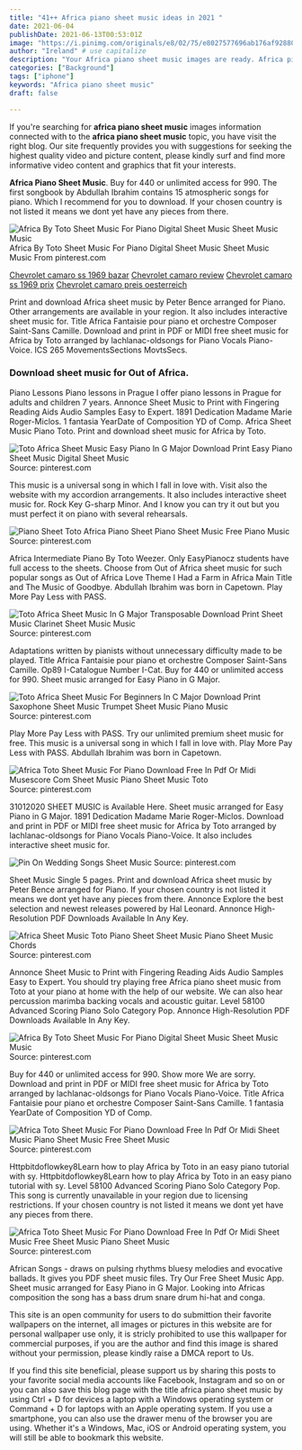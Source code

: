 ```yaml
---
title: "41++ Africa piano sheet music ideas in 2021 "
date: 2021-06-04
publishDate: 2021-06-13T00:53:01Z
image: "https://i.pinimg.com/originals/e8/02/75/e8027577696ab176af92880d342d8db9.png"
author: "Ireland" # use capitalize
description: "Your Africa piano sheet music images are ready. Africa piano sheet music are a topic that is being searched for and liked by netizens today. You can Get the Africa piano sheet music files here. Get all free vectors."
categories: ["Background"]
tags: ["iphone"]
keywords: "Africa piano sheet music"
draft: false

---
```


If you're searching for **africa piano sheet music** images information connected with to the **africa piano sheet music** topic, you have visit the right  blog.  Our site frequently  provides you with  suggestions  for seeking  the highest  quality video and picture  content, please kindly surf and find more informative video content and graphics  that fit your interests.

**Africa Piano Sheet Music**. Buy for 440 or unlimited access for 990. The first songbook by Abdullah Ibrahim contains 15 atmospheric songs for piano. Which I recommend for you to download. If your chosen country is not listed it means we dont yet have any pieces from there.

![Africa By Toto Sheet Music For Piano Digital Sheet Music Sheet Music Music](https://i.pinimg.com/originals/d7/5f/b9/d75fb901ababf8d3af2786d72d4a9010.png "Africa By Toto Sheet Music For Piano Digital Sheet Music Sheet Music Music")
Africa By Toto Sheet Music For Piano Digital Sheet Music Sheet Music Music From pinterest.com

[Chevrolet camaro ss 1969 bazar](/chevrolet-camaro-ss-1969-bazar/)
[Chevrolet camaro review](/chevrolet-camaro-review/)
[Chevrolet camaro ss 1969 prix](/chevrolet-camaro-ss-1969-prix/)
[Chevrolet camaro preis oesterreich](/chevrolet-camaro-preis-oesterreich/)

Print and download Africa sheet music by Peter Bence arranged for Piano. Other arrangements are available in your region. It also includes interactive sheet music for. Title Africa Fantaisie pour piano et orchestre Composer Saint-Sans Camille. Download and print in PDF or MIDI free sheet music for Africa by Toto arranged by lachlanac-oldsongs for Piano Vocals Piano-Voice. ICS 265 MovementsSections MovtsSecs.

### Download sheet music for Out of Africa.

Piano Lessons Piano lessons in Prague I offer piano lessons in Prague for adults and children 7 years. Annonce Sheet Music to Print with Fingering Reading Aids Audio Samples Easy to Expert. 1891 Dedication Madame Marie Roger-Miclos. 1 fantasia YearDate of Composition YD of Comp. Africa Sheet Music Piano Toto. Print and download sheet music for Africa by Toto.


![Toto Africa Sheet Music Easy Piano In G Major Download Print Easy Piano Sheet Music Digital Sheet Music](https://i.pinimg.com/originals/87/ff/8d/87ff8d9f0d886249edcbaca8f3dc88e2.gif "Toto Africa Sheet Music Easy Piano In G Major Download Print Easy Piano Sheet Music Digital Sheet Music")
Source: pinterest.com

This music is a universal song in which I fall in love with. Visit also the website with my accordion arrangements. It also includes interactive sheet music for. Rock Key G-sharp Minor. And I know you can try it out but you must perfect it on piano with several rehearsals.

![Piano Sheet Toto Africa Piano Sheet Piano Sheet Music Free Piano Music](https://i.pinimg.com/originals/46/6e/85/466e852f2d1f3939105eb3126d6c8690.jpg "Piano Sheet Toto Africa Piano Sheet Piano Sheet Music Free Piano Music")
Source: pinterest.com

Africa Intermediate Piano By Toto Weezer. Only EasyPianocz students have full access to the sheets. Choose from Out of Africa sheet music for such popular songs as Out of Africa Love Theme I Had a Farm in Africa Main Title and The Music of Goodbye. Abdullah Ibrahim was born in Capetown. Play More Pay Less with PASS.

![Toto Africa Sheet Music In G Major Transposable Download Print Sheet Music Clarinet Sheet Music Music](https://i.pinimg.com/originals/40/9b/ca/409bcaa5d56ad99a458b42475034c349.gif "Toto Africa Sheet Music In G Major Transposable Download Print Sheet Music Clarinet Sheet Music Music")
Source: pinterest.com

Adaptations written by pianists without unnecessary difficulty made to be played. Title Africa Fantaisie pour piano et orchestre Composer Saint-Sans Camille. Op89 I-Catalogue Number I-Cat. Buy for 440 or unlimited access for 990. Sheet music arranged for Easy Piano in G Major.

![Toto Africa Sheet Music For Beginners In C Major Download Print Saxophone Sheet Music Trumpet Sheet Music Piano Music](https://i.pinimg.com/originals/2b/a6/47/2ba647b5181c93eb92cfded1fa0746e1.gif "Toto Africa Sheet Music For Beginners In C Major Download Print Saxophone Sheet Music Trumpet Sheet Music Piano Music")
Source: pinterest.com

Play More Pay Less with PASS. Try our unlimited premium sheet music for free. This music is a universal song in which I fall in love with. Play More Pay Less with PASS. Abdullah Ibrahim was born in Capetown.

![Africa Toto Sheet Music For Piano Download Free In Pdf Or Midi Musescore Com Sheet Music Piano Sheet Music Toto](https://i.pinimg.com/originals/d5/f1/44/d5f14449fb6825b8101a0a72c2a3c043.png "Africa Toto Sheet Music For Piano Download Free In Pdf Or Midi Musescore Com Sheet Music Piano Sheet Music Toto")
Source: pinterest.com

31012020 SHEET MUSIC is Available Here. Sheet music arranged for Easy Piano in G Major. 1891 Dedication Madame Marie Roger-Miclos. Download and print in PDF or MIDI free sheet music for Africa by Toto arranged by lachlanac-oldsongs for Piano Vocals Piano-Voice. It also includes interactive sheet music for.

![Pin On Wedding Songs Sheet Music](https://i.pinimg.com/originals/2c/1e/f2/2c1ef273a65d112a0ba5885e8cb1ab41.png "Pin On Wedding Songs Sheet Music")
Source: pinterest.com

Sheet Music Single 5 pages. Print and download Africa sheet music by Peter Bence arranged for Piano. If your chosen country is not listed it means we dont yet have any pieces from there. Annonce Explore the best selection and newest releases powered by Hal Leonard. Annonce High-Resolution PDF Downloads Available In Any Key.

![Africa Sheet Music Toto Piano Sheet Sheet Music Piano Sheet Music Chords](https://i.pinimg.com/736x/35/b6/2b/35b62b4ecceba93690c440069c40ad8a.jpg "Africa Sheet Music Toto Piano Sheet Sheet Music Piano Sheet Music Chords")
Source: pinterest.com

Annonce Sheet Music to Print with Fingering Reading Aids Audio Samples Easy to Expert. You should try playing free Africa piano sheet music from Toto at your piano at home with the help of our website. We can also hear percussion marimba backing vocals and acoustic guitar. Level 58100 Advanced Scoring Piano Solo Category Pop. Annonce High-Resolution PDF Downloads Available In Any Key.

![Africa By Toto Sheet Music For Piano Digital Sheet Music Sheet Music Music](https://i.pinimg.com/originals/d7/5f/b9/d75fb901ababf8d3af2786d72d4a9010.png "Africa By Toto Sheet Music For Piano Digital Sheet Music Sheet Music Music")
Source: pinterest.com

Buy for 440 or unlimited access for 990. Show more We are sorry. Download and print in PDF or MIDI free sheet music for Africa by Toto arranged by lachlanac-oldsongs for Piano Vocals Piano-Voice. Title Africa Fantaisie pour piano et orchestre Composer Saint-Sans Camille. 1 fantasia YearDate of Composition YD of Comp.

![Africa Toto Sheet Music For Piano Download Free In Pdf Or Midi Sheet Music Piano Sheet Music Free Sheet Music](https://i.pinimg.com/originals/36/0a/b8/360ab80465825f2151b92d4cebe07862.png "Africa Toto Sheet Music For Piano Download Free In Pdf Or Midi Sheet Music Piano Sheet Music Free Sheet Music")
Source: pinterest.com

Httpbitdoflowkey8Learn how to play Africa by Toto in an easy piano tutorial with sy. Httpbitdoflowkey8Learn how to play Africa by Toto in an easy piano tutorial with sy. Level 58100 Advanced Scoring Piano Solo Category Pop. This song is currently unavailable in your region due to licensing restrictions. If your chosen country is not listed it means we dont yet have any pieces from there.

![Africa Toto Sheet Music For Piano Download Free In Pdf Or Midi Sheet Music Free Sheet Music Piano Sheet Music](https://i.pinimg.com/originals/e8/02/75/e8027577696ab176af92880d342d8db9.png "Africa Toto Sheet Music For Piano Download Free In Pdf Or Midi Sheet Music Free Sheet Music Piano Sheet Music")
Source: pinterest.com

African Songs - draws on pulsing rhythms bluesy melodies and evocative ballads. It gives you PDF sheet music files. Try Our Free Sheet Music App. Sheet music arranged for Easy Piano in G Major. Looking into Africas composition the song has a bass drum snare drum hi-hat and conga.

This site is an open community for users to do submittion their favorite wallpapers on the internet, all images or pictures in this website are for personal wallpaper use only, it is stricly prohibited to use this wallpaper for commercial purposes, if you are the author and find this image is shared without your permission, please kindly raise a DMCA report to Us.

If you find this site beneficial, please support us by sharing this posts to your favorite social media accounts like Facebook, Instagram and so on or you can also save this blog page with the title africa piano sheet music by using Ctrl + D for devices a laptop with a Windows operating system or Command + D for laptops with an Apple operating system. If you use a smartphone, you can also use the drawer menu of the browser you are using. Whether it's a Windows, Mac, iOS or Android operating system, you will still be able to bookmark this website.
